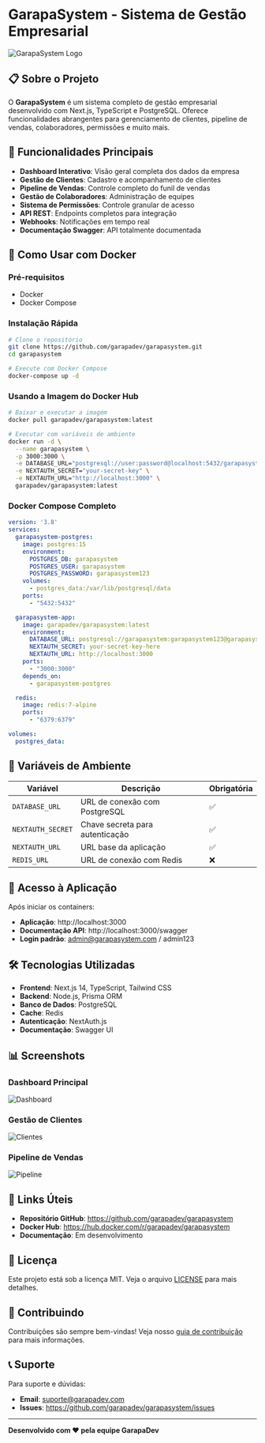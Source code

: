# GarapaSystem - Sistema de Gestão Empresarial

![GarapaSystem Logo](https://raw.githubusercontent.com/garapadev/garapasystem/main/public/logo.svg)

## 📋 Sobre o Projeto

O **GarapaSystem** é um sistema completo de gestão empresarial desenvolvido com Next.js, TypeScript e PostgreSQL. Oferece funcionalidades abrangentes para gerenciamento de clientes, pipeline de vendas, colaboradores, permissões e muito mais.

## 🚀 Funcionalidades Principais

- **Dashboard Interativo**: Visão geral completa dos dados da empresa
- **Gestão de Clientes**: Cadastro e acompanhamento de clientes
- **Pipeline de Vendas**: Controle completo do funil de vendas
- **Gestão de Colaboradores**: Administração de equipes
- **Sistema de Permissões**: Controle granular de acesso
- **API REST**: Endpoints completos para integração
- **Webhooks**: Notificações em tempo real
- **Documentação Swagger**: API totalmente documentada

## 🐳 Como Usar com Docker

### Pré-requisitos
- Docker
- Docker Compose

### Instalação Rápida

```bash
# Clone o repositório
git clone https://github.com/garapadev/garapasystem.git
cd garapasystem

# Execute com Docker Compose
docker-compose up -d
```

### Usando a Imagem do Docker Hub

```bash
# Baixar e executar a imagem
docker pull garapadev/garapasystem:latest

# Executar com variáveis de ambiente
docker run -d \
  --name garapasystem \
  -p 3000:3000 \
  -e DATABASE_URL="postgresql://user:password@localhost:5432/garapasystem" \
  -e NEXTAUTH_SECRET="your-secret-key" \
  -e NEXTAUTH_URL="http://localhost:3000" \
  garapadev/garapasystem:latest
```

### Docker Compose Completo

```yaml
version: '3.8'
services:
  garapasystem-postgres:
    image: postgres:15
    environment:
      POSTGRES_DB: garapasystem
      POSTGRES_USER: garapasystem
      POSTGRES_PASSWORD: garapasystem123
    volumes:
      - postgres_data:/var/lib/postgresql/data
    ports:
      - "5432:5432"

  garapasystem-app:
    image: garapadev/garapasystem:latest
    environment:
      DATABASE_URL: postgresql://garapasystem:garapasystem123@garapasystem-postgres:5432/garapasystem
      NEXTAUTH_SECRET: your-secret-key-here
      NEXTAUTH_URL: http://localhost:3000
    ports:
      - "3000:3000"
    depends_on:
      - garapasystem-postgres

  redis:
    image: redis:7-alpine
    ports:
      - "6379:6379"

volumes:
  postgres_data:
```

## 🔧 Variáveis de Ambiente

| Variável | Descrição | Obrigatória |
|----------|-----------|-------------|
| `DATABASE_URL` | URL de conexão com PostgreSQL | ✅ |
| `NEXTAUTH_SECRET` | Chave secreta para autenticação | ✅ |
| `NEXTAUTH_URL` | URL base da aplicação | ✅ |
| `REDIS_URL` | URL de conexão com Redis | ❌ |

## 📱 Acesso à Aplicação

Após iniciar os containers:

- **Aplicação**: http://localhost:3000
- **Documentação API**: http://localhost:3000/swagger
- **Login padrão**: admin@garapasystem.com / admin123

## 🛠️ Tecnologias Utilizadas

- **Frontend**: Next.js 14, TypeScript, Tailwind CSS
- **Backend**: Node.js, Prisma ORM
- **Banco de Dados**: PostgreSQL
- **Cache**: Redis
- **Autenticação**: NextAuth.js
- **Documentação**: Swagger UI

## 📊 Screenshots

### Dashboard Principal
![Dashboard](https://raw.githubusercontent.com/garapadev/garapasystem/main/screenshots/dashboard-principal-2025-09-06T14-11-55-405Z.png)

### Gestão de Clientes
![Clientes](https://raw.githubusercontent.com/garapadev/garapasystem/main/screenshots/clientes-gestao-2025-09-06T14-12-07-966Z.png)

### Pipeline de Vendas
![Pipeline](https://raw.githubusercontent.com/garapadev/garapasystem/main/screenshots/pipeline-vendas-completo-2025-09-06T14-18-23-046Z.png)

## 🔗 Links Úteis

- **Repositório GitHub**: https://github.com/garapadev/garapasystem
- **Docker Hub**: https://hub.docker.com/r/garapadev/garapasystem
- **Documentação**: Em desenvolvimento

## 📄 Licença

Este projeto está sob a licença MIT. Veja o arquivo [LICENSE](LICENSE) para mais detalhes.

## 🤝 Contribuindo

Contribuições são sempre bem-vindas! Veja nosso [guia de contribuição](CONTRIBUTING.md) para mais informações.

## 📞 Suporte

Para suporte e dúvidas:
- **Email**: suporte@garapadev.com
- **Issues**: https://github.com/garapadev/garapasystem/issues

---

**Desenvolvido com ❤️ pela equipe GarapaDev**